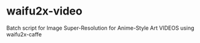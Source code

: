 # waifu2x-video
Batch script for Image Super-Resolution for Anime-Style Art VIDEOS using waifu2x-caffe

